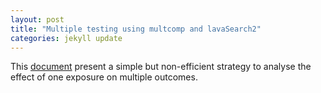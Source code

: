 ```yaml
--- 
layout: post 
title: "Multiple testing using multcomp and lavaSearch2" 
categories: jekyll update
---
```


This
[document](https://bozenne.github.io/doc/multipleTesting/lavaSearch2-WP1.pdf)
present a simple but non-efficient strategy to analyse the effect of one exposure on multiple outcomes.

